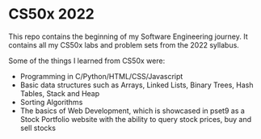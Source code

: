 # CS50x 2022

This repo contains the beginning of my Software Engineering journey. It contains all my CS50x labs and problem sets from the 2022 syllabus.

Some of the things I learned from CS50x were:
  - Programming in C/Python/HTML/CSS/Javascript
  - Basic data structures such as Arrays, Linked Lists, Binary Trees, Hash Tables, Stack and Heap
  - Sorting Algorithms
  - The basics of Web Development, which is showcased in pset9 as a Stock Portfolio website with the ability to query stock prices, buy and sell stocks